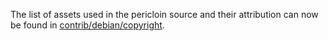 The list of assets used in the pericloin source and their attribution can now be found in [contrib/debian/copyright](../contrib/debian/copyright).
